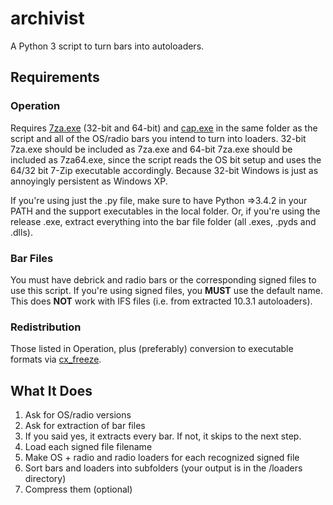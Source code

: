 archivist
=========
A Python 3 script to turn bars into autoloaders. 

## Requirements
### Operation
Requires [7za.exe](http://www.7-zip.org/download.html) (32-bit and 64-bit) and [cap.exe](https://drive.bitcasa.com/send/Lrb0VC6NsOEX5BNSDmGVn2mkeiSDklghCXlYuQk_YkRE) in the same folder as the script and all of the OS/radio bars you intend to turn into loaders. 32-bit 7za.exe should be included as 7za.exe and 64-bit 7za.exe should be included as 7za64.exe, since the script reads the OS bit setup and uses the 64/32 bit 7-Zip executable accordingly. Because 32-bit Windows is just as annoyingly persistent as Windows XP.

If you're using just the .py file, make sure to have Python =>3.4.2 in your PATH and the support executables in the local folder. Or, if you're using the release .exe, extract everything into the bar file folder (all .exes, .pyds and .dlls).

### Bar Files
You must have debrick and radio bars or the corresponding signed files to use this script. If you're using signed files, you **MUST** use the default name. This does **NOT** work with IFS files (i.e. from extracted 10.3.1 autoloaders).

### Redistribution
Those listed in Operation, plus (preferably) conversion to executable formats via [cx_freeze](http://cx-freeze.readthedocs.org/en/latest/index.html).

## What It Does
1. Ask for OS/radio versions
2. Ask for extraction of bar files
3. If you said yes, it extracts every bar. If not, it skips to the next step.
4. Load each signed file filename
5. Make OS + radio and radio loaders for each recognized signed file
6. Sort bars and loaders into subfolders (your output is in the /loaders directory)
7. Compress them (optional)
